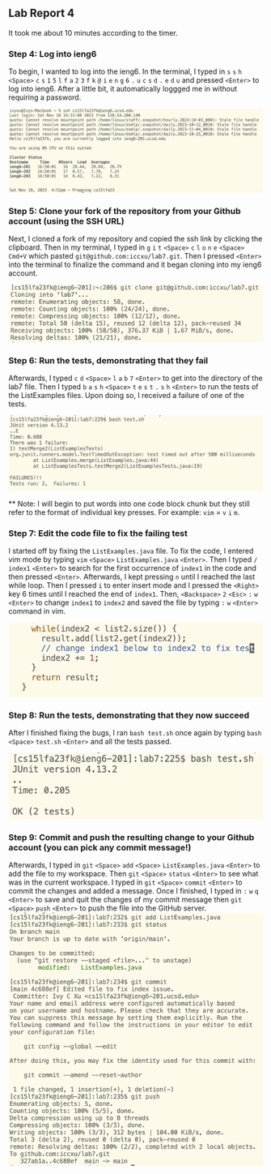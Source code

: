 ## Lab Report 4  
It took me about 10 minutes according to the timer.  
  
### Step 4: Log into ieng6  
To begin, I wanted to log into the ieng6. In the terminal, I typed in `s` `s` `h` `<Space>` `c` `s` `1` `5` `l` `f` `a` `2` `3` `f` `k` `@` `i` `e` `n` `g` `6` `.` `u` `c` `s` `d` `.` `e` `d` `u` and pressed `<Enter>` to log into ieng6. After a little bit, it automatically loggged me in without requiring a password.
  
![Image](lab4_login.png)  

### Step 5: Clone your fork of the repository from your Github account (using the SSH URL)  
Next, I cloned a fork of my repository and copied the ssh link by clicking the clipboard. Then in my terminal, I typed in `g` `i` `t` `<Space>` `c` `l` `o` `n` `e` `<Space>` `Cmd+V` which pasted `git@github.com:iccxu/lab7.git`. Then I pressed `<Enter>` into the terminal to finalize the command and it began cloning into my ieng6 account.  
  
![Image](lab4_clone.png)  

### Step 6: Run the tests, demonstrating that they fail  
Afterwards, I typed `c` `d` `<Space>` `l` `a` `b` `7` `<Enter>` to get into the directory of the lab7 file. Then I typed `b` `a` `s` `h` `<Space>` `t` `e` `s` `t` `.` `s` `h` `<Enter>` to run the tests of the ListExamples files. Upon doing so, I received a failure of one of the tests.  
  
![Image](lab4_failed_test.png)  
  
** Note: I will begin to put words into one code block chunk but they still refer to the format of individual key presses. For example: `vim` = `v` `i` `m`.
### Step 7: Edit the code file to fix the failing test  
I started off by fixing the `ListExamples.java` file. To fix the code, I entered vim mode by typing `vim` `<Space>` `ListExamples.java` `<Enter>`. Then I typed `/` `index1` `<Enter>` to search for the first occurrence of `index1` in the code and then pressed `<Enter>`. Afterwards, I kept pressing `n` until I reached the last while loop. Then I pressed `i` to enter insert mode and I pressed the `<Right>` key 6 times until I reached the end of `index1`. Then, `<Backspace>` `2` `<Esc>` `:` `w` `<Enter>` to change `index1` to `index2` and saved the file by typing `:` `w` `<Enter>` command in vim.  
  
![Image](lab4_codefix.png)  

### Step 8: Run the tests, demonstrating that they now succeed  
After I finished fixing the bugs, I ran `bash test.sh` once again by typing `bash` `<Space>` `test.sh` `<Enter>` and all the tests passed.  
  
![Image](lab4_fixed_test.png)  

### Step 9: Commit and push the resulting change to your Github account (you can pick any commit message!)  
Afterwards, I typed in `git` `<Space>` `add` `<Space>` `ListExamples.java` `<Enter>` to add the file to my workspace. Then `git` `<Space>` `status` `<Enter>` to see what was in the current workspace. I typed in `git` `<Space>` `commit` `<Enter>` to commit the changes and added a message. Once I finished, I typed in `:` `w` `q` `<Enter>` to save and quit the changes of my commit message then `git` `<Space>` `push` `<Enter>` to push the file into the GitHub server.  
![Image](lab4push.png)  

